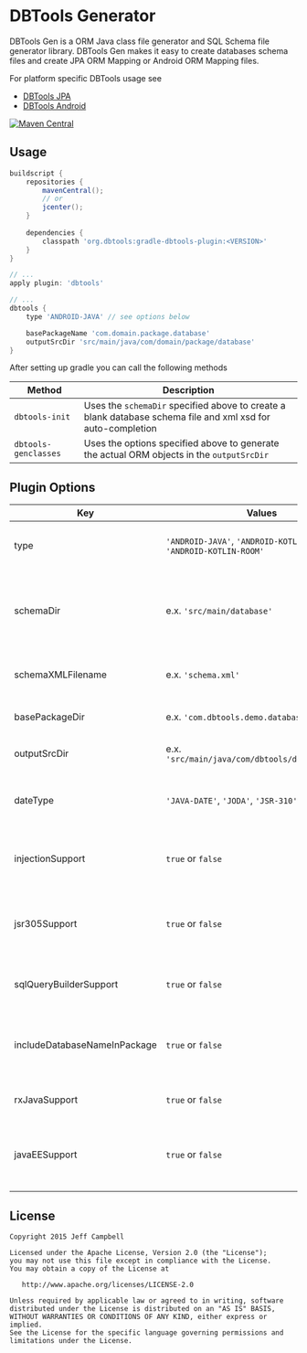 DBTools Generator
=================

DBTools Gen is a ORM Java class file generator and SQL Schema file generator library.
DBTools Gen makes it easy to create databases schema files and create JPA ORM Mapping or Android ORM Mapping files.

For platform specific DBTools usage see

 * [DBTools JPA](https://github.com/jeffdcamp/dbtools-jpa)
 * [DBTools Android](https://github.com/jeffdcamp/dbtools-android)

[![Maven Central](https://maven-badges.herokuapp.com/maven-central/org.dbtools/dbtools-gen/badge.svg)](https://maven-badges.herokuapp.com/maven-central/org.dbtools/dbtools-gen)

Usage
-----

```gradle
buildscript {
    repositories {
        mavenCentral();
        // or
        jcenter();
    }
    
    dependencies {
        classpath 'org.dbtools:gradle-dbtools-plugin:<VERSION>'
    }
}

// ...
apply plugin: 'dbtools'

// ...
dbtools {
    type 'ANDROID-JAVA' // see options below 

    basePackageName 'com.domain.package.database'
    outputSrcDir 'src/main/java/com/domain/package/database'
}

```

After setting up gradle you can call the following methods

| Method | Description |
| -----  | ----------- |
| `dbtools-init` | Uses the `schemaDir` specified above to create a blank database schema file and xml xsd for auto-completion |
| `dbtools-genclasses` | Uses the options specified above to generate the actual ORM objects in the `outputSrcDir` |


Plugin Options
------

| Key | Values | Description |
| ---  | ----- | ----------- |
| type | `'ANDROID-JAVA'`, `'ANDROID-KOTLIN'`, `'JPA'`, `'ANDROID-KOTLIN-ROOM'` | The type of DAO and ORM files to generate.  Defaults to `'JPA'` |
| schemaDir | e.x. `'src/main/database'` | The directory the database schema file resides (or will be created with `dbtools-init`).  Defaults to `'src/main/database'` |
| schemaXMLFilename | e.x. `'schema.xml'` | The name of the database schema file.  Defaults to `'schema.xml'` |
| basePackageDir | e.x. `'com.dbtools.demo.database'` | The root package the generated DAO and ORM files have |
| outputSrcDir | e.x. `'src/main/java/com/dbtools/demo/database'` | The directory associated with the `basePackageDir` |
| dateType | `'JAVA-DATE'`, `'JODA'`, `'JSR-310'` | Specifies the format the Date fields should have.  Defaults to `'JAVA-DATE'` |
| injectionSupport | `true` or `false` | Adds annotated Injection (`@Inject`) to the generated files.  Defaults to `false` |
| jsr305Support | `true` or `false` | Adds annotated nullable (`@Nullable`) and nonnull (`@NonNull`) fields to the generated files.  Defaults to `false` |
| sqlQueryBuilderSupport | `true` or `false` | Use [DBTools-Query](https://github.com/jeffdcamp/dbtools-query) for generated queries and views.  Defaults to `false` |
| includeDatabaseNameInPackage | `true` or `false` | Include the database name in the generated package and directories.  Defaults to `true` |
| rxJavaSupport | `true` or `false` | Adds RxJava integration support.  Defaults to `false` |
| javaEESupport | `true` or `false` | Adds JEE/Spring Transactional annotations to CRUD methods in BaseManager.  Defaults to `false` |


License
-------

    Copyright 2015 Jeff Campbell

    Licensed under the Apache License, Version 2.0 (the "License");
    you may not use this file except in compliance with the License.
    You may obtain a copy of the License at

       http://www.apache.org/licenses/LICENSE-2.0

    Unless required by applicable law or agreed to in writing, software
    distributed under the License is distributed on an "AS IS" BASIS,
    WITHOUT WARRANTIES OR CONDITIONS OF ANY KIND, either express or implied.
    See the License for the specific language governing permissions and
    limitations under the License.
